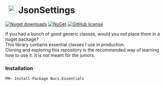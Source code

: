# <img src="https://i.imgur.com/BOExs52.png" width="25" style="margin: 5px 0px 0px 10px"/> JsonSettings
[![Nuget downloads](https://img.shields.io/nuget/vpre/Nucs.Essentials.svg)](https://www.nuget.org/packages/Nucs.Essentials/)
[![NuGet](https://img.shields.io/nuget/dt/Nucs.Essentials.svg)](https://github.com/Nucs/Nucs.Essentials)
[![GitHub license](https://img.shields.io/github/license/mashape/apistatus.svg)](https://github.com/Nucs/Essentials/blob/master/LICENSE)

If you had a bunch of good generic classes, would you not place them in a nuget package?<br/>
This library contains essential classes I use in production.<br/>
Cloning and exploring this repository is the recommended way of learning how to use it. It is not meant for the juniors.

### Installation
```sh
PM> Install-Package Nucs.Essentials
```
